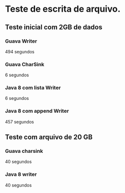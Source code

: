# Teste de escrita de arquivo.

## Teste inicial com 2GB de dados

### Guava Writer
494 segundos


### Guava CharSink
6 segundos

### Java 8 com lista Writer
6 segundos

### Java 8 com append Writer
457 segundos


## Teste com arquivo de 20 GB

### Guava charsink
40 segundos

### Java 8 writer
40 segundos